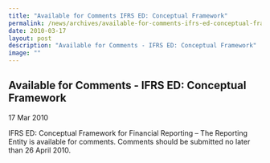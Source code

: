 ```yaml
---
title: "Available for Comments IFRS ED: Conceptual Framework"
permalink: /news/archives/available-for-comments-ifrs-ed-conceptual-framework/
date: 2010-03-17
layout: post
description: "Available for Comments - IFRS ED: Conceptual Framework"
image: ""
---
```

Available for Comments - IFRS ED: Conceptual Framework
------------------------------------------------------

17 Mar 2010

IFRS ED: Conceptual Framework for Financial Reporting – The Reporting Entity is available for comments. Comments should be submitted no later than 26 April 2010.
